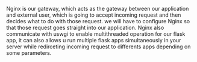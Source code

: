 Nginx is our gateway, which acts as the gateway between our application and external user, which is going to accept incoming request and then decides what to do with those request. we will have to configure Nginx so that those request goes straight into our application.
Nginx also communicate with uswgi to enable multithreaded operation for our flask app, it can also allows u run multiple flask apps simultaneously in your server while redirceting incoming request to differents apps depending on some parameters.